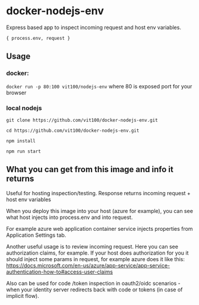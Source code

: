 # docker-nodejs-env

Express based app to inspect incoming request and host env variables.

`{
  process.env,
  request
}
`
## Usage
### docker:

`docker run -p 80:100 vit100/nodejs-env`
where 80 is exposed port for your browser

### local nodejs

```
git clone https://github.com/vit100/docker-nodejs-env.git

cd https://github.com/vit100/docker-nodejs-env.git

npm install

npm run start
```

## What you can get from this image and info it returns
Useful for hosting inspection/testing.
Response returns incoming request + host env variables

When you deploy this image into your host (azure for example), you can see what host injects into process.env and into request.

For example azure web application container service injects properties from Application Settings tab.

Another useful usage is to review incoming request.
Here you can see authorization claims, for example. If your host does authorization for you it should inject some params in request, for example azure does it like this: https://docs.microsoft.com/en-us/azure/app-service/app-service-authentication-how-to#access-user-claims

Also can be used for code /token inspection in oauth2/oidc scenarios - when your identity server redirects back with code or tokens (in case of implicit flow).

